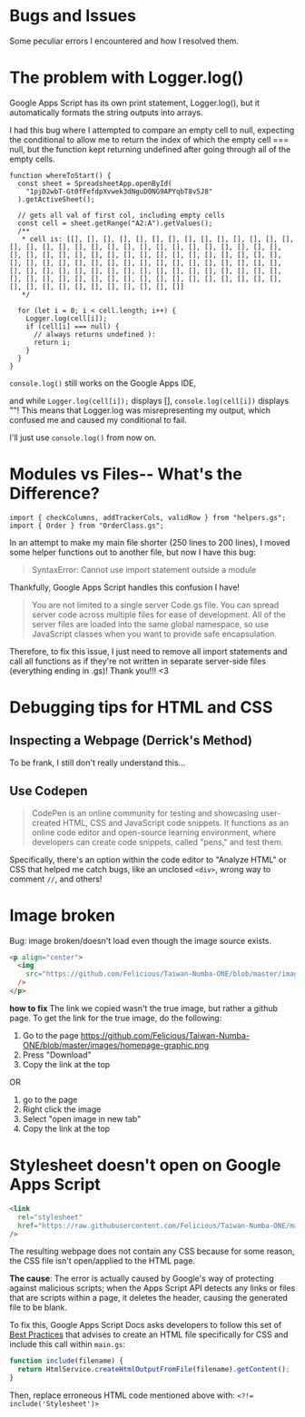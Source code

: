 # Bugs and Issues

Some peculiar errors I encountered and how I resolved them.

# The problem with Logger.log()

Google Apps Script has its own print statement, Logger.log(), but it automatically formats the string outputs into arrays.

I had this bug where I attempted to compare an empty cell to null, expecting the conditional to allow me to return the index of which the empty cell === null, but the function kept returning undefined after going through all of the empty cells.

```
function whereToStart() {
  const sheet = SpreadsheetApp.openById(
    "1pjD2wbT-Gt0fFefdpXvwek3dNguD0NG9APYqbT8v5J8"
  ).getActiveSheet();

  // gets all val of first col, including empty cells
  const cell = sheet.getRange("A2:A").getValues();
  /**
   * cell is: [[], [], [], [], [], [], [], [], [], [], [], [], [], [], [], [], [], [], [], [], [], [], [], [], [], [], [], [], [], [], [], [], [], [], [], [], [], [], [], [], [], [], [], [], [], [], [], [], [], [], [], [], [], [], [], [], [], [], [], [], [], [], [], [], [], [], [], [], [], [], [], [], [], [], [], [], [], [], [], [], [], [], [], [], [], [], [], [], [], [], [], [], [], [], [], [], [], [], [], [], [], [], [], [], [], [], [], [], [], []]
   */

  for (let i = 0; i < cell.length; i++) {
    Logger.log(cell[i]);
    if (cell[i] === null) {
      // always returns undefined ):
      return i;
    }
  }
}
```

`console.log()` still works on the Google Apps IDE,

and while `Logger.log(cell[i]);` displays [], `console.log(cell[i])` displays ""!
This means that Logger.log was misrepresenting my output, which confused me and caused my conditional to fail.

I'll just use `console.log()` from now on.

# Modules vs Files-- What's the Difference?

```
import { checkColumns, addTrackerCols, validRow } from "helpers.gs";
import { Order } from "OrderClass.gs";
```

In an attempt to make my main file shorter (250 lines to 200 lines), I moved some helper functions out to another file, but now I have this bug:

> SyntaxError: Cannot use import statement outside a module

Thankfully, Google Apps Script handles this confusion I have!

> You are not limited to a single server Code.gs file. You can spread server code across multiple files for ease of development. All of the server files are loaded into the same global namespace, so use JavaScript classes when you want to provide safe encapsulation.

Therefore, to fix this issue, I just need to remove all import statements and call all functions as if they're not written in separate server-side files (everything ending in .gs)! Thank you!!! <3

# Debugging tips for HTML and CSS

## Inspecting a Webpage (Derrick's Method)

To be frank, I still don't really understand this...

## Use Codepen

> CodePen is an online community for testing and showcasing user-created HTML, CSS and JavaScript code snippets. It functions as an online code editor and open-source learning environment, where developers can create code snippets, called "pens," and test them.

Specifically, there's an option within the code editor to "Analyze HTML" or CSS that helped me catch bugs, like an unclosed `<div>`, wrong way to comment `//`, and others!

# Image broken

Bug: image broken/doesn't load even though the image source exists.

```html
<p align="center">
  <img
    src="https://github.com/Felicious/Taiwan-Numba-ONE/blob/master/images/homepage-graphic.png"
  />
</p>
```

**how to fix**
The link we copied wasn't the true image, but rather a github page. To get the link for the true image, do the following:

1. Go to the page https://github.com/Felicious/Taiwan-Numba-ONE/blob/master/images/homepage-graphic.png
2. Press "Download"
3. Copy the link at the top

OR

1. go to the page
2. Right click the image
3. Select "open image in new tab"
4. Copy the link at the top

# Stylesheet doesn't open on Google Apps Script

```html
<link
  rel="stylesheet"
  href="https://raw.githubusercontent.com/Felicious/Taiwan-Numba-ONE/master/html/css/styles.css"
/>
```

The resulting webpage does not contain any CSS because for some reason, the CSS file isn't open/applied to the HTML page.

**The cause**: The error is actually caused by Google's way of protecting against malicious scripts; when the Apps Script API detects any links or files that are scripts within a page, it deletes the header, causing the generated file to be blank.

To fix this, Google Apps Script Docs asks developers to follow this set of [Best Practices](https://developers.google.com/apps-script/guides/html/best-practices#separate_html_css_and_javascript) that advises to create an HTML file specifically for CSS and include this call within `main.gs`:

```js
function include(filename) {
  return HtmlService.createHtmlOutputFromFile(filename).getContent();
}
```

Then, replace erroneous HTML code mentioned above with: `<?!= include('Stylesheet')>`
